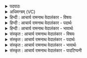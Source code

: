 <details><summary>पदपाठः</summary>

य꣢त्। उ꣣दी꣡र꣢ते। उत्। ई꣡र꣢꣯ते। आ꣣ज꣡यः꣢। धृ꣣ष्ण꣡वे꣢। धी꣣यते। ध꣡न꣢꣯म्। युङ्क्ष्व꣢। म꣣दच्यु꣡ता꣢। म꣣द। च्यु꣡ता꣢꣯। हरी꣣इ꣡ति꣢। कम्। ह꣡नः꣢꣯। कं। व꣡सौ꣢꣯। द꣣धः। अस्मा꣢न्। इ꣣न्द्र। व꣡सौ꣢꣯। द꣣धः। ४१४।
</details>

<details><summary>अधिमन्त्रम् (VC)</summary>

- इन्द्रः
- गोतमो राहूगणः
- पङ्क्तिः
- पञ्चमः
- ऐन्द्रं काण्डम्
</details>

<details><summary>हिन्दी : आचार्य रामनाथ वेदालंकार - विषयः</summary>

अगले मन्त्र में पुनः उसी विषय का वर्णन है।
</details>

<details><summary>हिन्दी : आचार्य रामनाथ वेदालंकार - पदार्थः</summary>

पदार्थान्वयभाषाः -  (यत्) जब (आजयः) देवासुरसंग्राम (उदीरते) उपस्थित होते हैं, तब (धृष्णवे) जो शत्रु का पराजय कर सकता है, उसे ही (धनम्) ऐश्वर्य (धीयते) मिलता है। इसलिए हे (इन्द्र) मेरे अन्तरात्मन्, सेनापति अथवा राजन् ! तुम (मदच्युता) शत्रुओं के मद को चूर करनेवाले (हरी) ज्ञानेन्द्रिय-कर्मेन्द्रिय रूप घोड़ों को अथवा युद्धरथ को चलाने के साधनभूत जल-अग्नि रूप या वायु-विद्युत् रूप घोड़ों को (युङ्क्ष्व) कार्य में नियुक्त करो। (कम्) किसी को अर्थात् शत्रुजन को (हनः) विनष्ट करो, (कम्) किसी को अर्थात् मित्रजन को (वसौ) ऐश्वर्य में (दधः) स्थापित करो। (अस्मान्) दिव्य कर्मों में संग्लन हम धार्मिक लोगों को (वसौ) ऐश्वर्य में (दधः) स्थापित करो ॥६॥
</details>

<details><summary>हिन्दी : आचार्य रामनाथ वेदालंकार - भावार्थः</summary>

भावार्थभाषाः -  आन्तरिक अथवा बाह्य देवासुरसंग्रामों के उपस्थित होने पर सबको चाहिए कि असुरों को पराजित कर, देवों को उत्साहित कर विजयश्री और दिव्य तथा भौतिक सम्पदा प्राप्त करें ॥६॥ इस मन्त्र की व्याख्या में सायणाचार्य ने इस प्रकार इतिहास दर्शाया है—रहूगण का पुत्र गोतम कुरु-सृञ्जय राजाओं का पुरोहित था। उन राजाओं का शत्रुओं के साथ युद्ध होने पर उस ऋषि ने इस मन्त्र से इन्द्र की स्तुति करके स्वपक्षवालों के विजय की प्रार्थना की थी। रहूगण का पुत्र गोतम इस मन्त्र का द्रष्टा ऋषि है। उसके विषय का ही यह इतिहास जानना चाहिए ॥
</details>

<details><summary>संस्कृत : आचार्य रामनाथ वेदालंकार - विषयः</summary>

अथ पुनस्तमेव विषयमाह।
</details>

<details><summary>संस्कृत : आचार्य रामनाथ वेदालंकार - पदार्थः</summary>

पदार्थान्वयभाषाः -  (यत्) यदा (आजयः) देवासुरसंग्रामाः (उदीरते) उद्गच्छन्ति, तदा (धृष्णवे) शत्रुपराजयकारिणे (धनम्) ऐश्वर्यम् (धीयते) निधीयते। अतः, हे (इन्द्र) मदीय आत्मन् सेनापते राजन् वा ! त्वम् (मदच्युता) शत्रूणां मदस्य च्यावयितारौ (हरी) ज्ञानेन्द्रिय-कर्मेन्द्रियरूपौ अश्वौ यद्वा युद्धयानहरणसाधनभूतौ जलाग्निरूपौ वायुविद्युद्रूपौ वा अश्वौ (युङ्क्ष्व) कार्यतत्परौ कुरु। (कम्) कञ्चित्, शत्रुजनमिति भावः (हनः) जहि (कम्) कञ्चित्, मित्रजनमिति भावः (वसौ) वसुनि ऐश्वर्ये (दधः) स्थापय। (अस्मान्) दिव्यकर्मसु संलग्नान् धार्मिकान् नः (वसौ) ऐश्वर्ये (दधः) स्थापय। युङ्क्ष्वा इत्यत्र ‘द्व्यचोऽतस्तिङः। अ० ६।३।१३४’ इति दीर्घः। ‘मदच्युता’ इत्यत्र सुपां सुलुगिति औकारस्याकारः। हनः इति दधः इति च क्रमेण हन्तेर्दधातेश्च लेटि सिपि रूपम् ॥६॥२
</details>

<details><summary>संस्कृत : आचार्य रामनाथ वेदालंकार - भावार्थः</summary>

भावार्थभाषाः -  आन्तरेषु बाह्येषु वा देवासुरसंग्रामेषूपस्थितेषु सर्वैरसुरान् पराजित्य देवानुत्साह्य विजयश्रीर्दिव्या भौतिकी वा सम्पच्च प्राप्तव्या ॥६॥ एतन्मन्त्रव्याख्याने सायणाचार्य इत्थमितिहासं प्रदर्शयति—अत्रेदमाख्यानम्। रहूगणपुत्रो गोतमः कुरुसृञ्जयानां राज्ञां पुरोहित आसीत्। तेषां राज्ञां परैः सह युद्धे सति स ऋषिरनेन इन्द्रं स्तुत्वा स्वकीयानां जयं प्रार्थयामासेति। राहूगणो गोतमोऽस्य मन्त्रस्य द्रष्टा ऋषिः, तद्विषयक एवायमितिहासो विज्ञेयः ॥
</details>

<details><summary>संस्कृत : आचार्य रामनाथ वेदालंकार - पादटिप्पनी</summary>

टिप्पणी:   १. ऋ० १।८१।३, अथ० २०।५६।३। उभयत्र ‘धनम्’, ‘युङ्क्ष्वा’ अनयोः स्थाने क्रमेण ‘धना’, ‘युक्ष्वा’ इति पाठः। साम० १००४। २. ऋग्भाष्ये दयानन्दर्षिरस्या ऋचो व्याख्याने भावार्थमेवमाह—“यदा युद्धानि कर्तव्यानि भवेयुस्तदा सेनापतयो यानशस्त्रास्त्रभोजनाच्छादनसामग्रीरलंकृत्य कांश्चिच्छत्रून् हत्वा काश्चिचन्मित्रान् सत्कृत्य युद्धादिकार्येषु धार्मिकान् संयोज्य युक्त्या योधयित्वा युद्ध्वा च सततं विजयान् प्राप्नुयुः” इति।
</details>